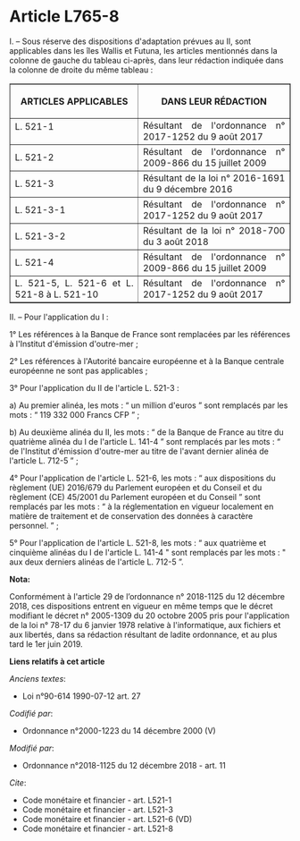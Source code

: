 # Article L765-8

I. – Sous réserve des dispositions d'adaptation prévues au II, sont applicables dans les îles Wallis et Futuna, les articles
mentionnés dans la colonne de gauche du tableau ci-après, dans leur rédaction indiquée dans la colonne de droite du même
tableau :

<table border="1">
  <tbody>
    <tr>
      <th>

ARTICLES APPLICABLES</th>
      <th>

DANS LEUR RÉDACTION</th>
    </tr>
    <tr>
      <td align="justify">
L. 521-1
</td>
      <td align="justify">Résultant de l'ordonnance n° 2017-1252 du 9 août 2017</td>
    </tr>
    <tr>
      <td align="justify">L. 521-2</td>
      <td align="justify">Résultant de l'ordonnance n° 2009-866 du 15 juillet 2009</td>
    </tr>
    <tr>
      <td align="justify">L. 521-3</td>
      <td align="justify">Résultant de la loi n° 2016-1691 du 9 décembre 2016</td>
    </tr>
    <tr>
      <td align="justify">L. 521-3-1</td>
      <td align="justify">Résultant de l'ordonnance n° 2017-1252 du 9 août 2017</td>
    </tr>
    <tr>
      <td align="justify">L. 521-3-2</td>
      <td align="justify">Résultant de la loi n° 2018-700 du 3 août 2018</td>
    </tr>
    <tr>
      <td align="justify">L. 521-4</td>
      <td align="justify">Résultant de l'ordonnance n° 2009-866 du 15 juillet 2009</td>
    </tr>
    <tr>
      <td align="justify">L. 521-5, L. 521-6 et L. 521-8 à L. 521-10</td>
      <td align="justify">Résultant de l'ordonnance n° 2017-1252 du 9 août 2017</td>
    </tr>
  </tbody>
</table>

II. – Pour l'application du I :

1° Les références à la Banque de France sont remplacées par les références à l'Institut d'émission d'outre-mer ;

2° Les références à l'Autorité bancaire européenne et à la Banque centrale européenne ne sont pas applicables ;

3° Pour l'application du II de l'article L. 521-3 :

a) Au premier alinéa, les mots : “ un million d'euros ” sont remplacés par les mots : “ 119 332 000 Francs CFP ” ;

b) Au deuxième alinéa du II, les mots : “ de la Banque de France au titre du quatrième alinéa du I de l'article L. 141-4 ”
sont remplacés par les mots : “ de l'Institut d'émission d'outre-mer au titre de l'avant dernier alinéa de l'article L. 712-5
” ;

4° Pour l'application de l'article L. 521-6, les mots : “ aux dispositions du règlement (UE) 2016/679 du Parlement européen
et du Conseil et du règlement (CE) 45/2001 du Parlement européen et du Conseil ” sont remplacés par les mots : “ à la
réglementation en vigueur localement en matière de traitement et de conservation des données à caractère personnel. ” ;

5° Pour l'application de l'article L. 521-8, les mots : “ aux quatrième et cinquième alinéas du I de l'article L. 141-4 "
sont remplacés par les mots : " aux deux derniers alinéas de l'article L. 712-5 ”.

**Nota:**

Conformément à l'article 29 de l’ordonnance n° 2018-1125 du 12 décembre 2018, ces dispositions entrent en vigueur en même
temps que le décret modifiant le décret n° 2005-1309 du 20 octobre 2005 pris pour l'application de la loi n° 78-17 du 6
janvier 1978 relative à l'informatique, aux fichiers et aux libertés, dans sa rédaction résultant de ladite ordonnance, et au
plus tard le 1er juin 2019.

**Liens relatifs à cet article**

_Anciens textes_:

  - Loi n°90-614 1990-07-12 art. 27

_Codifié par_:

  - Ordonnance n°2000-1223 du 14 décembre 2000 (V)

_Modifié par_:

  - Ordonnance n°2018-1125 du 12 décembre 2018 - art. 11

_Cite_:

  - Code monétaire et financier - art. L521-1
  - Code monétaire et financier - art. L521-3
  - Code monétaire et financier - art. L521-6 (VD)
  - Code monétaire et financier - art. L521-8
